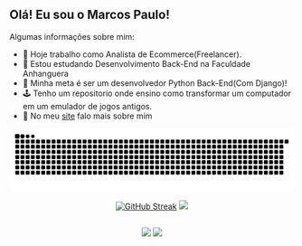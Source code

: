 ## Olá! Eu sou o Marcos Paulo!

Algumas informações sobre mim:

- 🔭 Hoje trabalho como Analista de Ecommerce(Freelancer).
- 🌱 Estou estudando Desenvolvimento Back-End na Faculdade Anhanguera
- 🎯 Minha meta é ser um desenvolvedor Python Back-End(Com Django)!
- 🕹️ Tenho um repositorio onde ensino como transformar um computador em um emulador de jogos antigos.
- 🧠 No meu <a href="https://marcospcosta.dev" target="_blank">site</a> falo mais sobre mim



![Snake animation](https://github.com/MarcosP-Costa/MarcosP-Costa/blob/output/github-contribution-grid-snake.svg)



<div align="center">
  <a href="https://github.com/MarcosP-Costa">
 <a href="https://git.io/streak-stats"><img src="https://streak-stats.demolab.com?user=MarcosP-Costa&theme=dark&hide_border=true&border_radius=20&locale=pt_BR" alt="GitHub Streak" /></a>
  <img height="180em" src="https://github-readme-stats.vercel.app/api/top-langs/?username=MarcosP-Costa&layout=compact&langs_count=7&theme=dark"/>
</div>


  ##
  
  <div align="center"> 
    <a href="https://www.linkedin.com/in/marcospcostadev/" target="_blank"><img src="https://img.shields.io/badge/-LinkedIn-%230077B5?style=for-the-badge&logo=linkedin&logoColor=white" target="_blank"></a> 
   

 
  <img src="https://user-images.githubusercontent.com/70382532/138322189-2db8df52-9dcb-40a0-88a8-c365466bd33d.gif">
 
</div>
